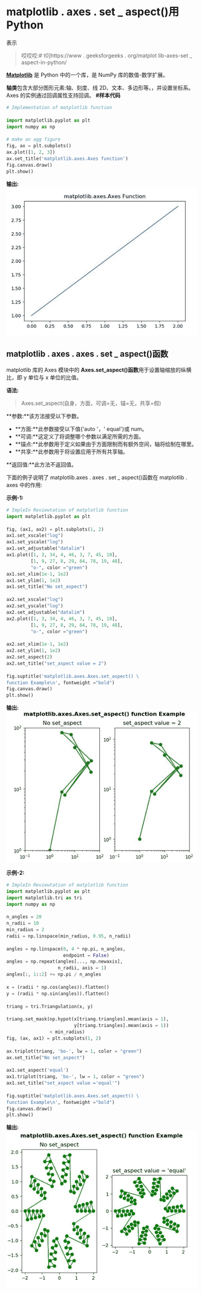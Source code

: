 # matplotlib . axes . set _ aspect()用 Python

表示

> 哎哎哎:# t0]https://www . geeksforgeeks . org/matplot lib-axes-set _ aspect-in-python/

**[Matplotlib](https://www.geeksforgeeks.org/python-introduction-matplotlib/)** 是 Python 中的一个库，是 NumPy 库的数值-数学扩展。

**轴类**包含大部分图形元素:轴、刻度、线 2D、文本、多边形等。，并设置坐标系。Axes 的实例通过回调属性支持回调。
**#样本代码**

```py
# Implementation of matplotlib function

import matplotlib.pyplot as plt
import numpy as np

# make an agg figure
fig, ax = plt.subplots()
ax.plot([1, 2, 3])
ax.set_title('matplotlib.axes.Axes function')
fig.canvas.draw()
plt.show()
```

**输出:**
![](img/daa9a3a4d8203ab3b2948bfee29e6ec6.png)

## matplotlib . axes . axes . set _ aspect()函数

matplotlib 库的 Axes 模块中的 **Axes.set_aspect()函数**用于设置轴缩放的纵横比，即 y 单位与 x 单位的比值。

**语法:**

> Axes.set_aspect(自身，方面，可调=无，锚=无，共享=假)

**参数:**该方法接受以下参数。

*   **方面:**此参数接受以下值{'auto '，' equal'}或 num。
*   **可调:**这定义了将调整哪个参数以满足所需的方面。
*   **锚点:**此参数用于定义如果由于方面限制而有额外空间，轴将绘制在哪里。
*   **共享:**此参数用于将设置应用于所有共享轴。

**返回值:**此方法不返回值。

下面的例子说明了 matplotlib.axes . axes . set _ aspect()函数在 matplotlib . axes 中的作用:

**示例-1:**

```py
# ImpleIn Reviewtation of matplotlib function  
import matplotlib.pyplot as plt

fig, (ax1, ax2) = plt.subplots(1, 2)
ax1.set_xscale("log")
ax1.set_yscale("log")
ax1.set_adjustable("datalim")
ax1.plot([1, 3, 34, 4, 46, 3, 7, 45, 10],
         [1, 9, 27, 8, 29, 84, 78, 19, 48],
         "o-", color ="green")
ax1.set_xlim(1e-1, 1e2)
ax1.set_ylim(1, 1e2)
ax1.set_title("No set_aspect")

ax2.set_xscale("log")
ax2.set_yscale("log")
ax2.set_adjustable("datalim")
ax2.plot([1, 3, 34, 4, 46, 3, 7, 45, 10],
         [1, 9, 27, 8, 29, 84, 78, 19, 48],
         "o-", color ="green")

ax2.set_xlim(1e-1, 1e2)
ax2.set_ylim(1, 1e2)
ax2.set_aspect(2)
ax2.set_title("set_aspect value = 2")

fig.suptitle('matplotlib.axes.Axes.set_aspect() \
function Example\n', fontweight ="bold")
fig.canvas.draw()
plt.show()
```

**输出:**
![](img/59d0d5939f4f5755c35b160d092ab97c.png)

**示例-2:**

```py
# ImpleIn Reviewtation of matplotlib function  
import matplotlib.pyplot as plt
import matplotlib.tri as tri
import numpy as np

n_angles = 20
n_radii = 10
min_radius = 2
radii = np.linspace(min_radius, 0.95, n_radii)

angles = np.linspace(0, 4 * np.pi, n_angles,
                     endpoint = False)
angles = np.repeat(angles[..., np.newaxis],
                   n_radii, axis = 1)
angles[:, 1::2] += np.pi / n_angles

x = (radii * np.cos(angles)).flatten()
y = (radii * np.sin(angles)).flatten()

triang = tri.Triangulation(x, y)

triang.set_mask(np.hypot(x[triang.triangles].mean(axis = 1),
                         y[triang.triangles].mean(axis = 1))
                < min_radius)
fig, (ax, ax1) = plt.subplots(1, 2)

ax.triplot(triang, 'bo-', lw = 1, color = "green")
ax.set_title("No set_aspect")

ax1.set_aspect('equal')
ax1.triplot(triang, 'bo-', lw = 1, color = "green")
ax1.set_title("set_aspect value ='equal'")

fig.suptitle('matplotlib.axes.Axes.set_aspect() \
function Example\n', fontweight ="bold")
fig.canvas.draw()
plt.show()
```

**输出:**
![](img/8198798b8e61da6f66f0ddb47dbaa304.png)